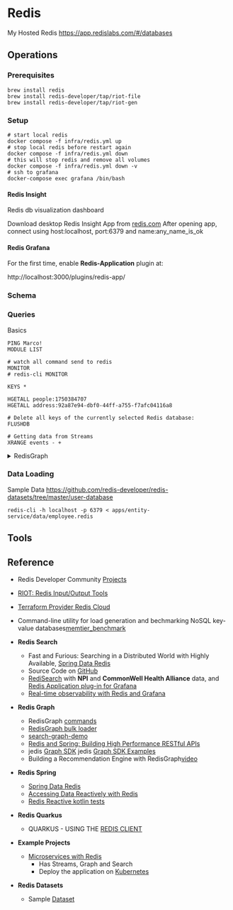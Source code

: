# Redis

My Hosted Redis https://app.redislabs.com/#/databases

## Operations

### Prerequisites

```shell
brew install redis
brew install redis-developer/tap/riot-file
brew install redis-developer/tap/riot-gen
```

### Setup

```shell
# start local redis
docker compose -f infra/redis.yml up
# stop local redis before restart again
docker compose -f infra/redis.yml down
# this will stop redis and remove all volumes
docker compose -f infra/redis.yml down -v 
# ssh to grafana
docker-compose exec grafana /bin/bash
```

#### Redis Insight

Redis db visualization dashboard

Download desktop Redis Insight App from [redis.com](https://redis.com/redis-enterprise/redis-insight/)
After opening app, connect using host:localhost, port:6379 and name:any_name_is_ok

#### Redis Grafana

For the first time, enable **Redis-Application** plugin at:

http://localhost:3000/plugins/redis-app/

### Schema

### Queries

Basics 

```shell
PING Marco!
MODULE LIST

# watch all command send to redis
MONITOR
# redis-cli MONITOR
```

```shell
KEYS *

HGETALL people:1750384707
HGETALL address:92a87e94-dbf0-44ff-a755-f7afc04116a8

# Delete all keys of the currently selected Redis database:
FLUSHDB

# Getting data from Streams
XRANGE events - +
```

<details>
  <summary>RedisGraph</summary>

```shell
# https://github.com/redis/jedis/blob/master/src/test/java/redis/clients/jedis/modules/graph/GraphAPITest.java
CREATE (:human{name:'danny',age:12})
CREATE (:person{name:'roi',age:32})
CREATE (:person{name:'amit',age:30})
MATCH (a:person), (b:person) WHERE (a.name = 'roi' AND b.name='amit')  CREATE (a)-[:knows]->(b)
MATCH (a:person) WHERE (a.name = 'roi') DELETE a
CREATE (:person{name:'roi',age:32})
MATCH (a:person), (b:person) WHERE (a.name = 'roi' AND b.name='amit')  CREATE (a)-[:knows]->(a)
MATCH (a:person) WHERE (a.name = 'roi') DELETE a
CREATE (:person{name:'roi',age:32})
CREATE (:person{name:'amit',age:30})
MATCH (a:person), (b:person) WHERE (a.name = 'roi' AND b.name='amit')  CREATE (a)-[:knows]->(a)
MATCH (a:person)-[e]->() WHERE (a.name = 'roi') DELETE e
CREATE (:person{name:'roi',age:32})
CREATE INDEX ON :person(age)
CREATE INDEX ON :person(age1)
DROP INDEX ON :person(age1)

# array support
CREATE (:person{name:'a',age:32,array:[0,1,2]})
WITH [0,1,2] as x return x
MATCH(n) return collect(n) as x
CREATE (:restaurant {location: point({latitude:30.27822306, longitude:-97.75134723})})
MATCH (restaurant) RETURN restaurant
UNWIND range(0,100) AS x WITH x AS x WHERE x = 100 RETURN x
MATCH (n:N {val:$val}) RETURN n.val

# Full-text search now included
# http://www.odbms.org/2020/04/introducing-redisgraph-2-0/
CALL db.idx.fulltext.createNodeIndex('Person','name')
CALL db.idx.fulltext.queryNodes('Person','Bob') YIELD node AS p RETURN p.name
# linked search
CALL db.idx.fulltext.queryNodes('Person','%yif%') YIELD node
MATCH p=(node)-[:CONNECTED*1..3]->(:Person {name:'Pieter'})
RETURN p.name, p.title, length(p) AS connectedness
ORDER BY connectedness ASC LIMIT 20

MATCH (me:Person)-->(friend:Person)-->(fof:Person)
WHERE me.name='Pieter'
RETURN friend.name, fof.name

MATCH (me:Person)-->(friend:Person)-[f:FRIEND]->(fof:Person)
WHERE me.name='Pieter'
RETURN friend, f, fof

# We can query for suggested introductions in the left-hand graph by following the “KNOWS” relationship:
MATCH (b:Person)-[:KNOWS]->(a:Person)-[:KNOWS]->(c:Person)
WHERE NOT (b)-[:KNOWS]-(c) AND b <> c
RETURN b, c

MATCH (b:Person)<-[:MANAGES]-(a:Person)-[:MANAGES]->(c:Person)
WHERE NOT (b)-[:PEER]-(c) AND b <> c
WITH b, c,
CASE b.level
WHEN 'Director' THEN 'mentor'
ELSE 'peer'
END AS role
MERGE (b)-[:PEER {role:role}]->(c)
```

</details>

### Data Loading

Sample Data https://github.com/redis-developer/redis-datasets/tree/master/user-database

```shell
redis-cli -h localhost -p 6379 < apps/entity-service/data/employee.redis
```

## Tools

## Reference
- Redis Developer Community [Projects](https://github.com/redis-developer)
- [RIOT: Redis Input/Output Tools](https://github.com/redis-developer/riot)
- [Terraform Provider Redis Cloud](https://github.com/RedisLabs/terraform-provider-rediscloud)
- Command-line utility for load generation and bechmarking NoSQL key-value databases[memtier_benchmark](https://github.com/RedisLabs/memtier_benchmark)

- **Redis Search**
    - Fast and Furious: Searching in a Distributed World with Highly Available, [Spring Data Redis](https://www.youtube.com/watch?v=QZdUXrzdxos)
    - Source Code on [GitHub](https://github.com/Redislabs-Solution-Architects/rediscogs)
    - [RediSearch](https://volkovlabs.com/i-taught-my-wife-how-to-use-redisearch-2-0-77d6f32660df) with **NPI** and **CommonWell Health Alliance** data, and  [Redis Application plug-in for Grafana](https://grafana.com/grafana/plugins/redis-datasource/)
    - [Real-time observability with Redis and Grafana](https://docs.google.com/presentation/d/1dt4lduof6qIZF1dJ8Sv4_sCjKYHBY_a5ODAVQSEANgE/edit#slide=id.g9bf045ab42_0_40)

- **Redis Graph**
    - RedisGraph [commands](https://oss.redislabs.com/redisgraph/commands/)
    - [RedisGraph bulk loader](https://github.com/RedisGraph/redisgraph-bulk-loader)
    - [search-graph-demo](https://github.com/stockholmux/conf19-search-graph-demo)
    - [Redis and Spring: Building High Performance RESTful APIs](https://github.com/wilvdb/redi2read/blob/main/src/main/kotlin/com/redislabs/edu/redi2read/services/RecommendationService.kt)
    - jedis [Graph SDK](https://github.com/redis/jedis/tree/master/src/main/java/redis/clients/jedis/graph)
      jedis [Graph SDK Examples](https://github.com/redis/jedis/blob/master/src/test/java/redis/clients/jedis/modules/graph/GraphAPITest.java)
    - Building a Recommendation Engine with RedisGraph[video](https://www.youtube.com/watch?v=ZLJ-3DJVufw)

- **Redis Spring**
    - [Spring Data Redis](https://docs.spring.io/spring-data/redis/docs/2.5.3/reference/html/#why-spring-redis)
    - [Accessing Data Reactively with Redis](https://spring.io/guides/gs/spring-data-reactive-redis/)
    - [Redis Reactive kotlin tests](https://github.com/spring-projects/spring-data-redis/blob/main/src/test/kotlin/org/springframework/data/redis/core/ReactiveHashOperationsExtensionsUnitTests.kt)
    
- **Redis Quarkus**
    - QUARKUS - USING THE [REDIS CLIENT](https://quarkus.io/guides/redis)

- **Example Projects**
    - [Microservices with Redis](https://github.com/redis-developer/redis-microservices-demo)
        - Has Streams, Graph and Search
        - Deploy the application on [Kubernetes](https://github.com/redis-developer/redis-microservices-demo/tree/master/kubernetes)

- **Redis Datasets**
   - Sample [Dataset](https://github.com/redis-developer/redis-datasets)
